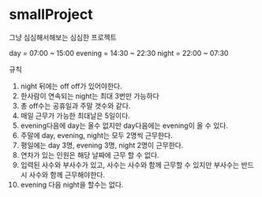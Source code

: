 # smallProject
그냥 심심해서해보는 심심한 프로젝트

day = 07:00 ~ 15:00
evening = 14:30 ~ 22:30 
night = 22:00 ~ 07:30

규칙 
1. night 뒤에는 off off가 있어야한다.
2. 한사람이 연속되는 night는 최대 3번만 가능하다
3. 총 off수는 공휴일과 주말 갯수와 같다.
4. 매일 근무가 가능한 최대날은 5일이다.
5. evening다음에 day는 올수 없지만 day다음에는 evening이 올 수 있다.
6. 주말에 day, evening, night는 모두 2명씩 근무한다.
7. 평일에는 day 3명, evening 3명, night 2명이 근무한다.
8. 연차가 있는 인원은 해당 날짜에 근무 할 수 없다.
9. 입력된 사수와 부사수가 있고, 사수는 사수와 함께 근무할 수 있지만 부사수는 반드시 사수와 함께 근무해야한다.
10. evening 다음 night을 할수는 없다.
